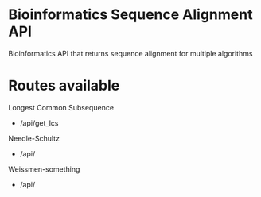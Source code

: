 # Bioinformatics Sequence Alignment API
Bioinformatics API that returns sequence alignment for multiple algorithms 

# Routes available
Longest Common Subsequence
- /api/get_lcs

Needle-Schultz
- /api/

Weissmen-something 
- /api/ 
